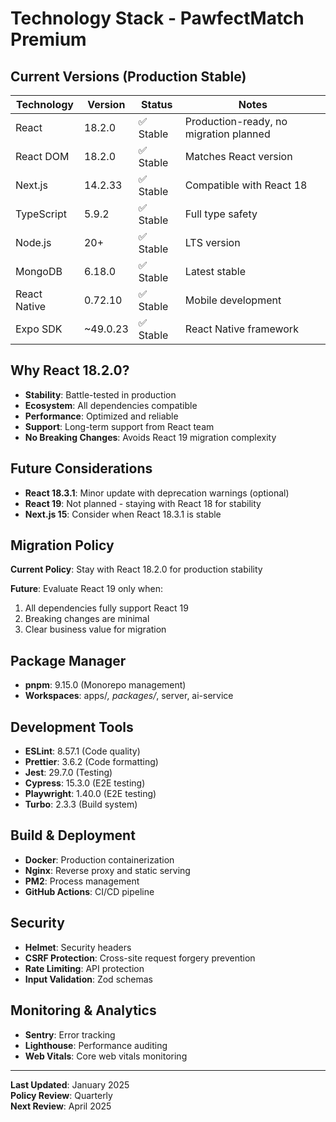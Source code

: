 # Technology Stack - PawfectMatch Premium

## Current Versions (Production Stable)

| Technology | Version | Status | Notes |
|------------|---------|--------|-------|
| React | 18.2.0 | ✅ Stable | Production-ready, no migration planned |
| React DOM | 18.2.0 | ✅ Stable | Matches React version |
| Next.js | 14.2.33 | ✅ Stable | Compatible with React 18 |
| TypeScript | 5.9.2 | ✅ Stable | Full type safety |
| Node.js | 20+ | ✅ Stable | LTS version |
| MongoDB | 6.18.0 | ✅ Stable | Latest stable |
| React Native | 0.72.10 | ✅ Stable | Mobile development |
| Expo SDK | ~49.0.23 | ✅ Stable | React Native framework |

## Why React 18.2.0?

- **Stability**: Battle-tested in production
- **Ecosystem**: All dependencies compatible
- **Performance**: Optimized and reliable
- **Support**: Long-term support from React team
- **No Breaking Changes**: Avoids React 19 migration complexity

## Future Considerations

- **React 18.3.1**: Minor update with deprecation warnings (optional)
- **React 19**: Not planned - staying with React 18 for stability
- **Next.js 15**: Consider when React 18.3.1 is stable

## Migration Policy

**Current Policy**: Stay with React 18.2.0 for production stability

**Future**: Evaluate React 19 only when:
1. All dependencies fully support React 19
2. Breaking changes are minimal
3. Clear business value for migration

## Package Manager

- **pnpm**: 9.15.0 (Monorepo management)
- **Workspaces**: apps/*, packages/*, server, ai-service

## Development Tools

- **ESLint**: 8.57.1 (Code quality)
- **Prettier**: 3.6.2 (Code formatting)
- **Jest**: 29.7.0 (Testing)
- **Cypress**: 15.3.0 (E2E testing)
- **Playwright**: 1.40.0 (E2E testing)
- **Turbo**: 2.3.3 (Build system)

## Build & Deployment

- **Docker**: Production containerization
- **Nginx**: Reverse proxy and static serving
- **PM2**: Process management
- **GitHub Actions**: CI/CD pipeline

## Security

- **Helmet**: Security headers
- **CSRF Protection**: Cross-site request forgery prevention
- **Rate Limiting**: API protection
- **Input Validation**: Zod schemas

## Monitoring & Analytics

- **Sentry**: Error tracking
- **Lighthouse**: Performance auditing
- **Web Vitals**: Core web vitals monitoring

---

**Last Updated**: January 2025  
**Policy Review**: Quarterly  
**Next Review**: April 2025
